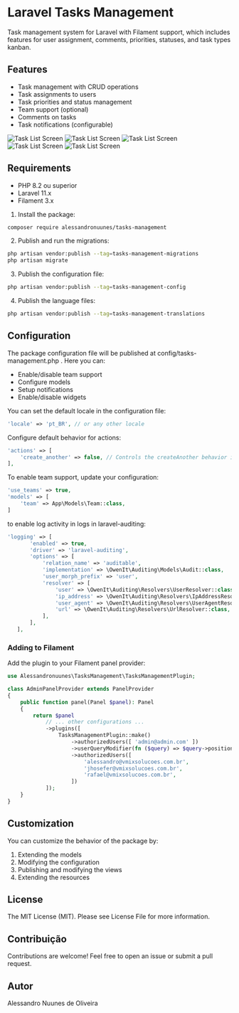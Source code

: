 # Laravel Tasks Management

Task management system for Laravel with Filament support, which includes features for user assignment, comments, priorities, statuses, and task types kanban.


## Features

- Task management with CRUD operations
- Task assignments to users
- Task priorities and status management
- Team support (optional)
- Comments on tasks
- Task notifications (configurable)

![Task List Screen](./screenshots/list-task.png)
![Task List Screen](./screenshots/edit-task.png)
![Task List Screen](./screenshots/list-custom-field.png)
![Task List Screen](./screenshots/edit-custom-field.png)
![Task List Screen](./screenshots/create-tag.png)

## Requirements

- PHP 8.2 ou superior
- Laravel 11.x
- Filament 3.x

1. Install the package:
```bash
composer require alessandronuunes/tasks-management
 ```

2. Publish and run the migrations:
```bash
php artisan vendor:publish --tag=tasks-management-migrations
php artisan migrate
 ```

3. Publish the configuration file:
```bash
php artisan vendor:publish --tag=tasks-management-config
 ```

 4. Publish the language files:
```bash
php artisan vendor:publish --tag=tasks-management-translations
 ```

## Configuration

The package configuration file will be published at config/tasks-management.php . Here you can:

- Enable/disable team support
- Configure models
- Setup notifications
- Enable/disable widgets

You can set the default locale in the configuration file:
```php
'locale' => 'pt_BR', // or any other locale
```
Configure default behavior for actions:

```php
'actions' => [
    'create_another' => false, // Controls the createAnother behavior in forms
],
```
To enable team support, update your configuration:

```php
'use_teams' => true,
'models' => [
    'team' => App\Models\Team::class,
]
 ```

 to enable log activity in logs in laravel-auditing:
 ```php
'logging' => [
        'enabled' => true,
        'driver' => 'laravel-auditing',
        'options' => [
            'relation_name' => 'auditable',
            'implementation' => \OwenIt\Auditing\Models\Audit::class,
            'user_morph_prefix' => 'user',
            'resolver' => [
                'user' => \OwenIt\Auditing\Resolvers\UserResolver::class,
                'ip_address' => \OwenIt\Auditing\Resolvers\IpAddressResolver::class,
                'user_agent' => \OwenIt\Auditing\Resolvers\UserAgentResolver::class,
                'url' => \OwenIt\Auditing\Resolvers\UrlResolver::class,
            ],
        ],
    ],
 ```
### Adding to Filament
Add the plugin to your Filament panel provider:

```php
use Alessandronuunes\TasksManagement\TasksManagementPlugin;

class AdminPanelProvider extends PanelProvider
{
    public function panel(Panel $panel): Panel
    {
        return $panel
            // ... other configurations ...
            ->plugins([
                TasksManagementPlugin::make()
                    ->authorizedUsers([ 'admin@admin.com' ])
                    ->userQueryModifier(fn ($query) => $query->positionNotNull()),
                    ->authorizedUsers([
                        'alessandro@vmixsolucoes.com.br',
                        'jhosefer@vmixsolucoes.com.br',
                        'rafael@vmixsolucoes.com.br',
                    ])
            ]);
    }
}
 ```

## Customization
You can customize the behavior of the package by:

1. Extending the models
2. Modifying the configuration
3. Publishing and modifying the views
4. Extending the resources

## License
The MIT License (MIT). Please see License File for more information.

## Contribuição
Contributions are welcome! Feel free to open an issue or submit a pull request.

## Autor
Alessandro Nuunes de Oliveira
